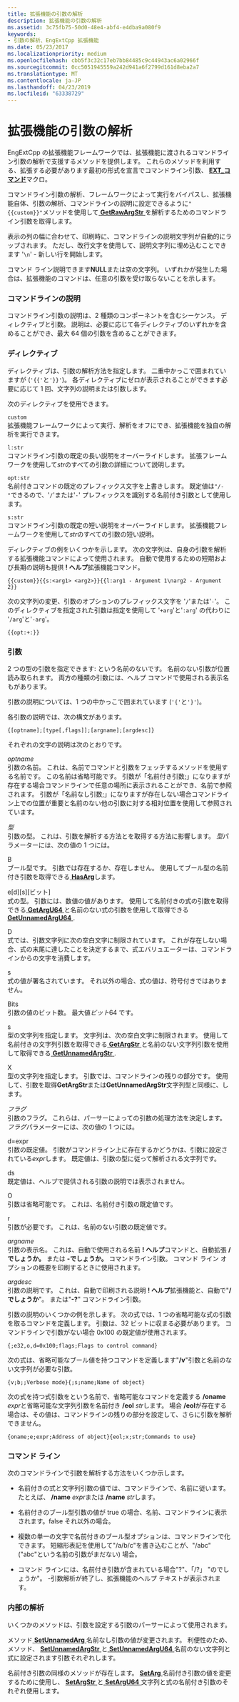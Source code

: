 ```yaml
---
title: 拡張機能の引数の解析
description: 拡張機能の引数の解析
ms.assetid: 3c75fb75-50d0-48e4-abf4-e4dba9a080f9
keywords:
- 引数の解析、EngExtCpp 拡張機能
ms.date: 05/23/2017
ms.localizationpriority: medium
ms.openlocfilehash: cbb5f3c32c17eb7bb84485c9c44943ac6a02966f
ms.sourcegitcommit: 0cc5051945559a242d941a6f2799d161d8eba2a7
ms.translationtype: MT
ms.contentlocale: ja-JP
ms.lasthandoff: 04/23/2019
ms.locfileid: "63338729"
---
```

# <a name="parsing-extension-arguments"></a>拡張機能の引数の解析


EngExtCpp の拡張機能フレームワークでは、拡張機能に渡されるコマンドライン引数の解析で支援するメソッドを提供します。 これらのメソッドを利用する、拡張する必要があります最初の形式を宣言でコマンドライン引数、 [ **EXT\_コマンド**](https://msdn.microsoft.com/library/windows/hardware/ff544514)マクロ。

コマンドライン引数の解析、フレームワークによって実行をバイパスし、拡張機能自体、引数の解析、コマンドラインの説明に設定できるように`"{{custom}}"`メソッドを使用して[ **GetRawArgStr** ](https://msdn.microsoft.com/library/windows/hardware/ff548226)を解析するためのコマンドライン引数を取得します。

表示の列の幅に合わせて、印刷時に、コマンドラインの説明文字列が自動的にラップされます。 ただし、改行文字を使用して、説明文字列に埋め込むことできます '`\n`' - 新しい行を開始します。

コマンド ライン説明できます**NULL**または空の文字列。 いずれかが発生した場合は、拡張機能のコマンドは、任意の引数を受け取らないことを示します。

### <a name="span-idcommandlinedescriptionspanspan-idcommandlinedescriptionspancommand-line-description"></a><span id="command_line_description"></span><span id="COMMAND_LINE_DESCRIPTION"></span>コマンドラインの説明

コマンドライン引数の説明は、2 種類のコンポーネントを含むシーケンス。 ディレクティブと引数。 説明は、必要に応じて各ディレクティブのいずれかを含めることができ、最大 64 個の引数を含めることができます。

### <a name="span-iddirectivesspanspan-iddirectivesspandirectives"></a><span id="directives"></span><span id="DIRECTIVES"></span>ディレクティブ

ディレクティブは、引数の解析方法を指定します。 二重中かっこで囲まれていますが (`'{{'`と`'}}'`)。 各ディレクティブにゼロが表示されることができます必要に応じて 1 回、文字列の説明または引数します。

次のディレクティブを使用できます。

<span id="custom"></span><span id="CUSTOM"></span>`custom`  
拡張機能フレームワークによって実行、解析をオフにでき、拡張機能を独自の解析を実行できます。

<span id="l_str"></span><span id="L_STR"></span>`l:str`  
コマンドライン引数の既定の長い説明をオーバーライドします。 拡張フレームワークを使用して*str*のすべての引数の詳細について説明します。

<span id="opt_str"></span><span id="OPT_STR"></span>`opt:str`  
名前付きコマンドの既定のプレフィックス文字を上書きします。 既定値は`"/-"`できるので、'`/`'または'`-`' プレフィックスを識別する名前付き引数として使用します。

<span id="s_str"></span><span id="S_STR"></span>`s:str`  
コマンドライン引数の既定の短い説明をオーバーライドします。 拡張機能フレームワークを使用して*str*のすべての引数の短い説明。

ディレクティブの例をいくつかを示します。 次の文字列は、自身の引数を解析する拡張機能コマンドによって使用されます。 自動で使用するための短期および長期の説明も提供 **! ヘルプ**拡張機能コマンド。

```dbgcmd
{{custom}}{{s:<arg1> <arg2>}}{{l:arg1 - Argument 1\narg2 - Argument 2}}
```

次の文字列の変更、引数のオプションのプレフィックス文字を '`/`'または'`-`'。 このディレクティブを指定された引数は指定を使用して '`+arg`'と'`:arg`' の代わりに '`/arg`'と'`-arg`'。

```dbgcmd
{{opt:+:}}
```

### <a name="span-idargumentsspanspan-idargumentsspanarguments"></a><span id="arguments"></span><span id="ARGUMENTS"></span>引数

2 つの型の引数を指定できます: という名前のないです。 名前のない引数が位置読み取られます。 両方の種類の引数には、ヘルプ コマンドで使用される表示名もがあります。

引数の説明については、1 つの中かっこで囲まれています (`'{'`と`'}'`)。

各引数の説明では、次の構文があります。

```dbgcmd
{[optname];[type[,flags]];[argname];[argdesc]}
```

それぞれの文字の説明は次のとおりです。

<span id="optname"></span><span id="OPTNAME"></span>*optname*  
引数の名前。 これは、名前でコマンドと引数をフェッチするメソッドを使用する名前です。 この名前は省略可能です。 引数が「名前付き引数;」になりますが存在する場合コマンドラインで任意の場所に表示されることができ、名前で参照されます。 引数が「名前なし引数;」になりますが存在しない場合コマンドライン上での位置が重要と名前のない他の引数に対する相対位置を使用して参照されています。

<span id="type"></span><span id="TYPE"></span>*型*  
引数の型。 これは、引数を解析する方法とを取得する方法に影響します。 *型*パラメーターには、次の値の 1 つには。

<span id="b"></span><span id="B"></span>B  
ブール型です。 引数では存在するか、存在しません。 使用してブール型の名前付き引数を取得できる[ **HasArg**](https://msdn.microsoft.com/library/windows/hardware/ff549721)します。

<span id="e_d__s__bits_"></span><span id="E_D__S__BITS_"></span>e\[d\]\[s\]\[ビット\]  
式の型。 引数には、数値の値があります。 使用して名前付きの式の引数を取得できる[ **GetArgU64** ](https://msdn.microsoft.com/library/windows/hardware/ff545596)と名前のない式の引数を使用して取得できる[ **GetUnnamedArgU64** ](https://msdn.microsoft.com/library/windows/hardware/ff549465).

<span id="d"></span><span id="D"></span>D  
式では、引数文字列に次の空白文字に制限されています。 これが存在しない場合、式の末尾に達したことを決定するまで、式エバリュエーターは、コマンドラインからの文字を消費します。

<span id="s"></span><span id="S"></span>s  
式の値が署名されています。 それ以外の場合、式の値は、符号付きではありません。

<span id="bits"></span><span id="BITS"></span>Bits  
引数の値のビット数。 最大値*ビット*64 です。

<span id="s"></span><span id="S"></span>s  
型の文字列を指定します。 文字列は、次の空白文字に制限されます。 使用して名前付きの文字列引数を取得できる[ **GetArgStr** ](https://msdn.microsoft.com/library/windows/hardware/ff545586)と名前のない文字列引数を使用して取得できる[ **GetUnnamedArgStr** ](https://msdn.microsoft.com/library/windows/hardware/ff549464).

<span id="x"></span><span id="X"></span>X  
型の文字列を指定します。 引数では、コマンドラインの残りの部分です。 使用して、引数を取得**GetArgStr**または**GetUnnamedArgStr**文字列型と同様に、します。

<span id="flags"></span><span id="FLAGS"></span>*フラグ*  
引数のフラグ。 これらは、パーサーによっての引数の処理方法を決定します。 *フラグ*パラメーターには、次の値の 1 つには。

<span id="d_expr"></span><span id="D_EXPR"></span>d=expr  
引数の既定値。 引数がコマンドライン上に存在するかどうかは、引数に設定されている*expr*します。 既定値は、引数の型に従って解析される文字列です。

<span id="ds"></span><span id="DS"></span>ds  
既定値は、ヘルプで提供される引数の説明では表示されません。

<span id="o"></span><span id="O"></span>O  
引数は省略可能です。 これは、名前付き引数の既定値です。

<span id="r"></span><span id="R"></span>r  
引数が必要です。 これは、名前のない引数の既定値です。

<span id="argname"></span><span id="ARGNAME"></span>*argname*  
引数の表示名。 これは、自動で使用される名前 **! ヘルプ**コマンドと、自動拡張 **/でしょうか。** または **-でしょうか。** コマンドライン引数。 コマンド ライン オプションの概要を印刷するときに使用されます。

<span id="argdesc"></span><span id="ARGDESC"></span>*argdesc*  
引数の説明です。 これは、自動で印刷される説明 **! ヘルプ**拡張機能と、自動で"**/でしょうか**"。 または"**-?**" コマンドライン引数。

引数の説明のいくつかの例を示します。 次の式では、1 つの省略可能な式の引数を取るコマンドを定義します。 引数は、32 ビットに収まる必要があります。 コマンドラインで引数がない場合 0x100 の既定値が使用されます。

```dbgcmd
{;e32,o,d=0x100;flags;Flags to control command}
```

次の式は、省略可能なブール値を持つコマンドを定義します"**/v**"引数と名前のない文字列が必要な引数。

```dbgcmd
{v;b;;Verbose mode}{;s;name;Name of object}
```

次の式を持つ式引数をという名前で、省略可能なコマンドを定義する **/oname** *expr*と省略可能な文字列引数を名前付き **/eol** *str*します。 場合 **/eol**が存在する場合は、その値は、コマンドラインの残りの部分を設定して、さらに引数を解析できません。

```dbgcmd
{oname;e;expr;Address of object}{eol;x;str;Commands to use}
```

### <a name="span-idcommandlinespanspan-idcommandlinespancommand-line"></a><span id="command_line"></span><span id="COMMAND_LINE"></span>コマンド ライン

次のコマンドラインで引数を解析する方法をいくつか示します。

-   名前付きの式と文字列引数の値では、コマンドラインで、名前に従います。 たとえば、 **/name** *expr*または **/name** *str*します。

-   名前付きのブール型引数の値が true の場合、名前、コマンドラインに表示されます。false それ以外の場合。

-   複数の単一の文字で名前付きのブール型オプションは、コマンドラインで化できます。 短縮形表記を使用して"/a/b/c"を書き込むことが、"/abc"("abc"という名前の引数がまだない) 場合。

-   コマンド ラインには、名前付き引数が含まれている場合"?"、「/?」 "のでしょうか"。 -引数解析が終了し、拡張機能のヘルプ テキストが表示されます。

### <a name="span-idparsinginternalsspanspan-idparsinginternalsspanparsing-internals"></a><span id="parsing_internals"></span><span id="PARSING_INTERNALS"></span>内部の解析

いくつかのメソッドは、引数を設定する引数のパーサーによって使用されます。

メソッド[ **SetUnnamedArg** ](https://msdn.microsoft.com/library/windows/hardware/ff556876)名前なし引数の値が変更されます。 利便性のため、メソッド、 [ **SetUnnamedArgStr** ](https://msdn.microsoft.com/library/windows/hardware/ff556878)と[ **SetUnnamedArgU64** ](https://msdn.microsoft.com/library/windows/hardware/ff556879)名前のない文字列と式に設定されます引数それぞれします。

名前付き引数の同様のメソッドが存在します。 [**SetArg** ](https://msdn.microsoft.com/library/windows/hardware/ff556614)名前付き引数の値を変更するために使用し、 [ **SetArgStr** ](https://msdn.microsoft.com/library/windows/hardware/ff556618)と[ **SetArgU64** ](https://msdn.microsoft.com/library/windows/hardware/ff556622)文字列と式の名前付き引数のそれぞれ使用します。

 

 





